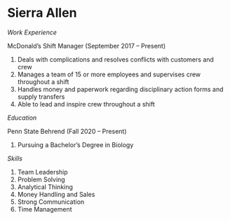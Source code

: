 # **Sierra Allen**

*Work Experience*

McDonald’s Shift Manager (September 2017 – Present)
1. Deals with complications and resolves conflicts with customers and crew
1. Manages a team of 15 or more employees and supervises crew throughout a shift
1. Handles money and paperwork regarding disciplinary action forms and supply transfers
1. Able to lead and inspire crew throughout a shift

*Education*

Penn State Behrend (Fall 2020 – Present)
1. Pursuing a Bachelor’s Degree in Biology

*Skills*
1. Team Leadership
1. Problem Solving
1. Analytical Thinking
1. Money Handling and Sales
1. Strong Communication
1. Time Management
